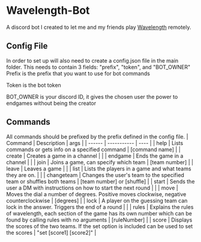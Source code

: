 # Wavelength-Bot
A discord bot I created to let me and my friends play [Wavelength](https://www.wavelength.zone) remotely.

## Config File
In order to set up will also need to create a config.json file in the main folder. This needs to contain 3 fields: "prefix", "token", and "BOT_OWNER"
Prefix is the prefix that you want to use for bot commands

Token is the bot token

BOT_OWNER is your discord ID, it gives the chosen user the power to endgames without being the creator


## Commands
All commands should be prefixed by the prefix defined in the config file.
| Command | Description | args |
| ------  | ----------- | ---- |
| help    | Lists commands or gets info on a specified command | [command name] |
| create  | Creates a game in a channel | |
| endgame | Ends the game in a channel | |
| join | Joins a game, can specify which team | [team number] |
| leave | Leaves a game | |
| list | Lists the players in a game and what teams they are on. | |
| changeteam | Changes the user's team to the specified team or shuffles both teams | [team number] or [shuffle] |
| start | Sends the user a DM with instructions on how to start the next round | |
| move | Moves the dial a number of degrees. Positive moves clockwise, negative counterclockwise | [degrees] |
| lock | A player on the guessing team can lock in the answer. Triggers the end of a round  | |
| rules | Explains the rules of wavelength, each section of the game has its own number which can be found by calling rules with no arguments | [ruleNumber] |
| score | Displays the scores of the two teams. If the set option is included can be used to set the scores | "set [score1] [score2]" |
